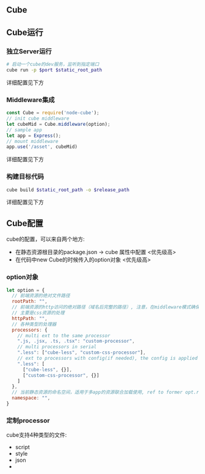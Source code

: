 Cube 
--------------

## Cube运行

### 独立Server运行

```sh
# 启动一个cube的dev服务，监听到指定端口
cube run -p $port $static_root_path
```
详细配置见下方

### Middleware集成

```js
const Cube = require('node-cube');
// init cube middleware
let cubeMid = Cube.middleware(option);
// sample app
let app = Express();
// mount middleware
app.use('/asset', cubeMid)
```
详细配置见下方

### 构建目标代码

```sh
cube build $static_root_path -o $release_path
```
详细配置见下方

## Cube配置

cube的配置，可以来自两个地方:
* 在静态资源根目录的package.json -> cube 属性中配置 <优先级高>
* 在代码中new Cube的时候传入的option对象 <优先级高>

### option对象

```js
let option = {
  // 前端资源的绝对文件路径
  rootPath: "",
  // 前端资源的http访问的绝对路径（域名后完整的路径）, 注意，在middleware模式确保访问路径对齐
  // 主要是css资源的处理
  httpPath: "",
  // 各种类型的处理器
  processors: {
    // multi ext to the same processor
    ".js, .jsx, .ts, .tsx": "custom-processor",
    // multi processors in serial
    ".less": ["cube-less", "custom-css-processor"],
    // ext to processors with config(if needed), the config is applied by the processor
    ".less": [
      ["cube-less", {}], 
      ["custom-css-processor", {}]
    ]
  },
  // 当前静态资源的命名空间，适用于多app的资源联合加载使用, ref to former opt.remote
  namespace: "",
}
```

### 定制processor

cube支持4种类型的文件:
  * script
  * style
  * json
  * 



